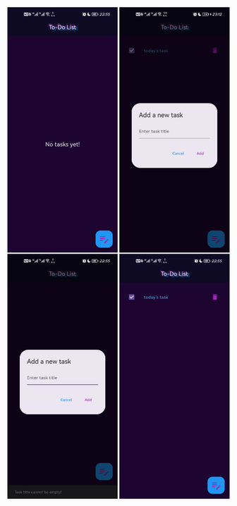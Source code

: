 <img src="images/todo1.jpg" alt="Todo 1" width="250" />
<img src="images/todo2.jpg" alt="Todo 2" width="250" />
<img src="images/todo3.jpg" alt="Todo 3" width="250" />
<img src="images/todo4.jpg" alt="Todo 4" width="250" />